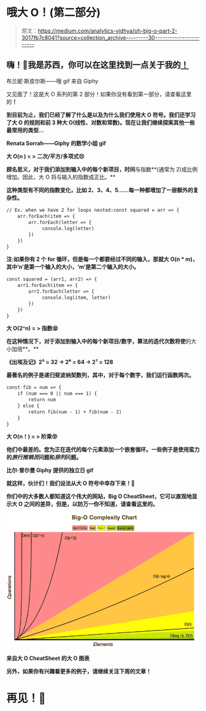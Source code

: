 # 哦大 O！(第二部分)

> 原文：<https://medium.com/analytics-vidhya/oh-big-o-part-2-3017fb7c8041?source=collection_archive---------30----------------------->

## 嗨！👋我是**苏西**，你可以在这里找到一点关于我的[！](/@suzy.nakayama/59-days-to-become-a-full-stack-developer-e4f1d94b3c94?source=friends_link&sk=7a2be54c6e5f46c4bd1d03219880a95b)

布兰妮·斯皮尔斯——哦 gif 来自 Giphy

又见面了！这是大 O 系列的第 2 部分！如果你没有看到第一部分，请查看这里的[](/@suzy.nakayama/oh-big-o-part-1-490f4c52afe)**！**

**到目前为止，我们已经了解了什么是以及为什么我们使用大 O 符号。我们还学习了大 O 的规则和前 3 种大 O(线性、对数和常数)。现在让我们继续探索其他一些最常用的类型…**

**Renata Sorrah——Giphy 的数学小姐 gif**

****大 O(n )** = > **二次/平方/多项式**😣**

**顾名思义，对于我们添加到输入中的每个新项目，时间**与指数**(通常为 2)成比例增加。因此，大 O 将与输入的指数成正比。**

**这种类型有不同的指数变化，比如 2、3、4、5……每一种都增加了一层额外的复杂性。**

```
// Ex. when we have 2 for loops nested:const squared = arr => {
    arr.forEach(item => {
        arr.forEach(letter => {
             console.log(letter)
        })
    })
}
```

****注**:如果你有 2 个 for 循环，但是每一个都要经过不同的输入，那就大 O(n * m)，其中‘n’是第一个输入的大小，‘m’是第二个输入的大小。**

```
const squared = (arr1, arr2) => {
    arr1.forEach(item => {
        arr2.forEach(letter => {
             console.log(item, letter)
        })
    })
}
```

****大 O(2^n)** = > **指数**😫**

**在这种情况下，对于添加到输入中的每个新项目/数字，算法的迭代次数将使**的大小加倍**。**

**《出埃及记》2⁵ = 32 → 2⁶ = 64 → 2⁷ = 128**

**最著名的例子是递归斐波纳契数列，其中，对于每个数字，我们运行函数两次。**

```
const fib = num => {
    if (num === 0 || num === 1) {
        return num
    } else {
        return fib(num - 1) + fib(num - 2)
    }
}
```

****大 O(n！)** = > **阶乘**😵**

**他们中最差的。您为正在迭代的每个元素添加一个嵌套循环。一些例子是使用蛮力的*旅行推销员*问题和*排列*问题。**

**比尔·普尔曼 Giphy 提供的独立日 gif**

**就这样，伙计们！我们设法从大 O 符号中幸存下来！💪**

**你们中的大多数人都知道这个伟大的网站，Big O CheatSheet，它可以直观地显示大 O 之间的差异，但是，以防万一你不知道，请查看这里的。**

**![](img/6c8473403cad38d77e3168428196bf87.png)**

**来自大 O CheatSheet 的大 O 图表**

**另外，如果你有兴趣看更多的例子，**请继续关注**下周的文章！**

# **再见！👋**